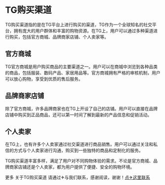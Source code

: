 # TG购买渠道

TG购买渠道指的是在TG平台上进行购买的渠道，TG作为一个全球知名的社交平台，拥有庞大的用户群体和丰富的购物资源。在TG上，用户可以通过多种渠道进行购买，包括官方商城、品牌商家店铺、个人卖家等。

## 官方商城
TG官方商城是用户购买商品的主要渠道之一。用户可以在商城中浏览到各种品类的商品，包括服装、数码产品、家居用品等。官方商城拥有严格的审核机制，用户可以放心购物，享受到优质的售后服务。

## 品牌商家店铺
除了官方商城，许多品牌商家也在TG上开设了自己的店铺。用户可以直接在品牌店铺中购买到正品商品，还可以第一时间了解到最新的产品信息和促销活动。

## 个人卖家
在TG上，也有许多个人卖家通过社交渠道进行商品销售。用户可以通过关注和私信的方式与个人卖家进行沟通，购买到一些独特的商品和定制化的服务。

TG购买渠道丰富多样，满足了用户对不同购物体验的需求。不论是官方商城、品牌商家店铺还是个人卖家，都为用户提供了便捷、安全的购物环境。

更多 关于TG购买渠道 请通过✈与我们联系，感谢阅读，谢谢！[点✈这里联系](https://1.k02.cc)